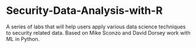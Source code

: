 # Security-Data-Analysis-with-R
A series of labs that will help users apply various data science techniques to security related data. Based on Mike Sconzo and David Dorsey work with ML in Python.
